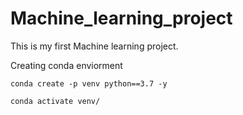 # Machine_learning_project
This is my first Machine learning project.

Creating  conda enviorment
```
conda create -p venv python==3.7 -y

```

```
conda activate venv/

```
